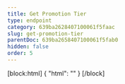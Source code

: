 ```yaml
---
title: Get Promotion Tier
type: endpoint
category: 639ba2628407100061f5faac
slug: get-promotion-tier
parentDoc: 639ba2658407100061f5fab0
hidden: false
order: 5
---
```

[block:html]
{
  "html": "<style>\n.LanguagePicker-divider { \n  display: none; }\n  \n[title=\"Toggle library\"] { \n  display: none; }\n</style>"
}
[/block]
